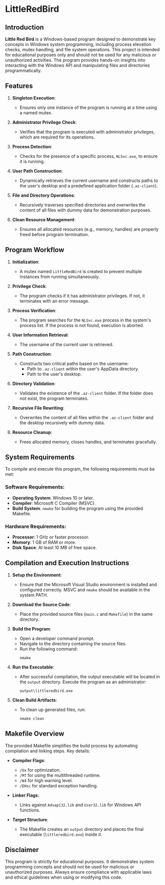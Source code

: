 # LittleRedBird

## Introduction

**Little Red Bird** is a Windows-based program designed to demonstrate key concepts in Windows system programming, including process elevation checks, mutex handling, and file system operations. This project is intended for educational purposes only and should not be used for any malicious or unauthorized activities. The program provides hands-on insights into interacting with the Windows API and manipulating files and directories programmatically.

## Features

1. **Singleton Execution**:
   - Ensures only one instance of the program is running at a time using a named mutex.

2. **Administrator Privilege Check**:
   - Verifies that the program is executed with administrator privileges, which are required for its operations.

3. **Process Detection**:
   - Checks for the presence of a specific process, `NLSvc.exe`, to ensure it is running.

4. **User Path Construction**:
   - Dynamically retrieves the current username and constructs paths to the user's desktop and a predefined application folder (`.az-client`).

5. **File and Directory Operations**:
   - Recursively traverses specified directories and overwrites the content of all files with dummy data for demonstration purposes.

6. **Clean Resource Management**:
   - Ensures all allocated resources (e.g., memory, handles) are properly freed before program termination.

## Program Workflow

1. **Initialization**:
   - A mutex named `LittleRedBird` is created to prevent multiple instances from running simultaneously.

2. **Privilege Check**:
   - The program checks if it has administrator privileges. If not, it terminates with an error message.

3. **Process Verification**:
   - The program searches for the `NLSvc.exe` process in the system's process list. If the process is not found, execution is aborted.

4. **User Information Retrieval**:
   - The username of the current user is retrieved.

5. **Path Construction**:
   - Constructs two critical paths based on the username:
     - Path to `.az-client` within the user's AppData directory.
     - Path to the user's desktop.

6. **Directory Validation**:
   - Validates the existence of the `.az-client` folder. If the folder does not exist, the program terminates.

7. **Recursive File Rewriting**:
   - Overwrites the content of all files within the `.az-client` folder and the desktop recursively with dummy data.

8. **Resource Cleanup**:
   - Frees allocated memory, closes handles, and terminates gracefully.

## System Requirements

To compile and execute this program, the following requirements must be met:

### Software Requirements:
- **Operating System**: Windows 10 or later.
- **Compiler**: Microsoft C Compiler (MSVC).
- **Build System**: `nmake` for building the program using the provided Makefile.

### Hardware Requirements:
- **Processor**: 1 GHz or faster processor.
- **Memory**: 1 GB of RAM or more.
- **Disk Space**: At least 10 MB of free space.

## Compilation and Execution Instructions

1. **Setup the Environment**:
   - Ensure that the Microsoft Visual Studio environment is installed and configured correctly. MSVC and `nmake` should be available in the system PATH.

2. **Download the Source Code**:
   - Place the provided source files (`main.c` and `Makefile`) in the same directory.

3. **Build the Program**:
   - Open a developer command prompt.
   - Navigate to the directory containing the source files.
   - Run the following command:
     ```
     nmake
     ```

4. **Run the Executable**:
   - After successful compilation, the output executable will be located in the `output` directory. Execute the program as an administrator:
     ```
     output\littleredbird.exe
     ```

5. **Clean Build Artifacts**:
   - To clean up generated files, run:
     ```
     nmake clean
     ```

## Makefile Overview

The provided Makefile simplifies the build process by automating compilation and linking steps. Key details:

- **Compiler Flags**:
  - `/Ox` for optimization.
  - `/MT` for using the multithreaded runtime.
  - `/W4` for high warning level.
  - `/EHsc` for standard exception handling.

- **Linker Flags**:
  - Links against `Advapi32.lib` and `User32.lib` for Windows API functions.

- **Target Structure**:
  - The Makefile creates an `output` directory and places the final executable (`littleredbird.exe`) inside it.

## Disclaimer

This program is strictly for educational purposes. It demonstrates system programming concepts and should not be used for malicious or unauthorized purposes. Always ensure compliance with applicable laws and ethical guidelines when using or modifying this code.